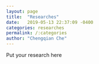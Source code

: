 ```yaml
---
layout: page
title:  "Researches"
date:   2019-05-13 22:37:09 -0400
categories: researches
permalink: /:categories
author: "Chengqian Che"
---
```


Put your research here
